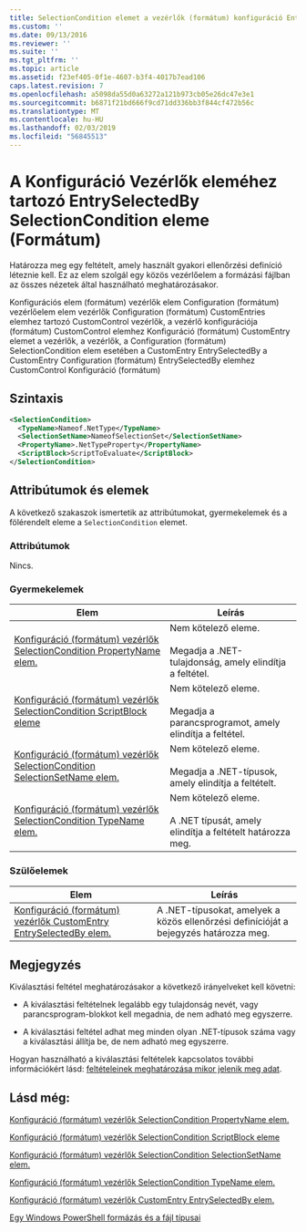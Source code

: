 ```yaml
---
title: SelectionCondition elemet a vezérlők (formátum) konfiguráció EntrySelectedBy |} A Microsoft Docs
ms.custom: ''
ms.date: 09/13/2016
ms.reviewer: ''
ms.suite: ''
ms.tgt_pltfrm: ''
ms.topic: article
ms.assetid: f23ef405-0f1e-4607-b3f4-4017b7ead106
caps.latest.revision: 7
ms.openlocfilehash: a5098da55d0a63272a121b973cb05e26dc47e3e1
ms.sourcegitcommit: b6871f21bd666f9cd71dd336bb3f844cf472b56c
ms.translationtype: MT
ms.contentlocale: hu-HU
ms.lasthandoff: 02/03/2019
ms.locfileid: "56845513"
---
```

# <a name="selectioncondition-element-for-entryselectedby-for-controls-for-configuration-format"></a>A Konfiguráció Vezérlők eleméhez tartozó EntrySelectedBy SelectionCondition eleme (Formátum)

Határozza meg egy feltételt, amely használt gyakori ellenőrzési definíció léteznie kell. Ez az elem szolgál egy közös vezérlőelem a formázási fájlban az összes nézetek által használható meghatározásakor.

Konfigurációs elem (formátum) vezérlők elem Configuration (formátum) vezérlőelem elem vezérlők Configuration (formátum) CustomEntries elemhez tartozó CustomControl vezérlők, a vezérlő konfigurációja (formátum) CustomControl elemhez Konfiguráció (formátum) CustomEntry elemet a vezérlők, a vezérlők, a Configuration (formátum) SelectionCondition elem esetében a CustomEntry EntrySelectedBy a CustomEntry Configuration (formátum) EntrySelectedBy elemhez CustomControl Konfiguráció (formátum)

## <a name="syntax"></a>Szintaxis

```xml
<SelectionCondition>
  <TypeName>Nameof.NetType</TypeName>
  <SelectionSetName>NameofSelectionSet</SelectionSetName>
  <PropertyName>.NetTypeProperty</PropertyName>
  <ScriptBlock>ScriptToEvaluate</ScriptBlock>
</SelectionCondition>
```

## <a name="attributes-and-elements"></a>Attribútumok és elemek

A következő szakaszok ismertetik az attribútumokat, gyermekelemek és a fölérendelt eleme a `SelectionCondition` elemet.

### <a name="attributes"></a>Attribútumok

Nincs.

### <a name="child-elements"></a>Gyermekelemek

|Elem|Leírás|
|-------------|-----------------|
|[Konfiguráció (formátum) vezérlők SelectionCondition PropertyName elem.](./propertyname-element-for-selectioncondition-for-controls-for-configuration-format.md)|Nem kötelező eleme.<br /><br /> Megadja a .NET-tulajdonság, amely elindítja a feltétel.|
|[Konfiguráció (formátum) vezérlők SelectionCondition ScriptBlock eleme](./scriptblock-element-for-selectioncondition-for-controls-for-configuration-format.md)|Nem kötelező eleme.<br /><br /> Megadja a parancsprogramot, amely elindítja a feltétel.|
|[Konfiguráció (formátum) vezérlők SelectionCondition SelectionSetName elem.](./selectionsetname-element-for-selectioncondition-for-controls-for-configuration-format.md)|Nem kötelező eleme.<br /><br /> Megadja a .NET-típusok, amely elindítja a feltételt.|
|[Konfiguráció (formátum) vezérlők SelectionCondition TypeName elem.](./typename-element-for-selectioncondition-for-controls-for-configuration-format.md)|Nem kötelező eleme.<br /><br /> A .NET típusát, amely elindítja a feltételt határozza meg.|

### <a name="parent-elements"></a>Szülőelemek

|Elem|Leírás|
|-------------|-----------------|
|[Konfiguráció (formátum) vezérlők CustomEntry EntrySelectedBy elem.](./entryselectedby-element-for-customentry-for-controls-for-configuration-format.md)|A .NET-típusokat, amelyek a közös ellenőrzési definícióját a bejegyzés határozza meg.|

## <a name="remarks"></a>Megjegyzés

Kiválasztási feltétel meghatározásakor a következő irányelveket kell követni:

- A kiválasztási feltételnek legalább egy tulajdonság nevét, vagy parancsprogram-blokkot kell megadnia, de nem adható meg egyszerre.

- A kiválasztási feltétel adhat meg minden olyan .NET-típusok száma vagy a kiválasztási állítja be, de nem adható meg egyszerre.

Hogyan használható a kiválasztási feltételek kapcsolatos további információkért lásd: [feltételeinek meghatározása mikor jelenik meg adat](./defining-conditions-for-displaying-data.md).

## <a name="see-also"></a>Lásd még:

[Konfiguráció (formátum) vezérlők SelectionCondition PropertyName elem.](./propertyname-element-for-selectioncondition-for-controls-for-configuration-format.md)

[Konfiguráció (formátum) vezérlők SelectionCondition ScriptBlock eleme](./scriptblock-element-for-selectioncondition-for-controls-for-configuration-format.md)

[Konfiguráció (formátum) vezérlők SelectionCondition SelectionSetName elem.](./selectionsetname-element-for-selectioncondition-for-controls-for-configuration-format.md)

[Konfiguráció (formátum) vezérlők SelectionCondition TypeName elem.](./typename-element-for-selectioncondition-for-controls-for-configuration-format.md)

[Konfiguráció (formátum) vezérlők CustomEntry EntrySelectedBy elem.](./entryselectedby-element-for-customentry-for-controls-for-configuration-format.md)

[Egy Windows PowerShell formázás és a fájl típusai](./writing-a-powershell-formatting-file.md)
